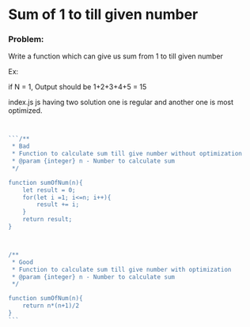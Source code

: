 # Sum of 1 to till given number

### Problem:

Write a function which can give us sum from 1 to till given number

Ex:

if N = 1, Output should be 1+2+3+4+5 = 15

index.js js having two solution one is regular and another one is most optimized.

~~~~index.js js having two solution one is regular and another one is most optimized.


```/**
 * Bad
 * Function to calculate sum till give number without optimization
 * @param {integer} n - Number to calculate sum
 */

function sumOfNum(n){
    let result = 0;
    for(let i =1; i<=n; i++){
        result += i;
    }
    return result;
}



/**
 * Good
 * Function to calculate sum till give number with optimization
 * @param {integer} n - Number to calculate sum
 */

function sumOfNum(n){
    return n*(n+1)/2
}
```
~~~~
